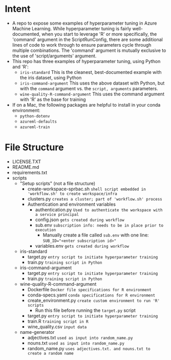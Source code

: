 # Intent
- A repo to expose some examples of hyperparameter tuning in Azure Machine Learning. While hyperparameter
  tuning is fairly well-documented, when you start to leverage 'R' or more specifically, the 'command'
  argument in the ScriptRunConfig, there are some additional lines of code to work through to ensure
  parameters cycle through multiple combinations. The 'command' argument is mutually exclusive to the use of
  'script/arguments' argument.
- This repo has three examples of hyperparameter tuning, using Python and 'R':
	- ```iris-standard``` This is the cleanest, best-documented example with the iris dataset, using Python
	- ```iris-command-argument``` This uses the above dataset with Python, but with the ```command```
	  argument vs. the ```script, arguments``` parameters.
	- ```wine-quality-R-command-argument```  This uses the command argument with 'R' as the base for training
- If on a Mac, the following packages are helpful to install in your conda environment:
	- ```python-dotenv```
	- ```azureml-defaults```
	- ```azureml-train```


# File Structure
- LICENSE.TXT
- README.md
- requirements.txt
- scripts
	- "Setup scripts" (not a file structure)
		- create-workspace-sprbac.sh ```shell script embedded in 'workflow.sh' to create workspace/infra```
		- clusters.py ```creates a cluster; part of 'workflow.sh' process```
		- Authentication and environment variables
			- authentication.py ```Used to authenticate the workspace with a service principal```
			- config.json ```gets created during workflow```
			- sub.env ```subscription info: needs to be in place prior to execution```
				- Manually create a file called ```sub.env``` with one line: ```SUB_ID="<enter subscription id>"```
			- variables.env ```gets created during workflow```
	- iris-standard
		- target.py ```entry script to initiate hyperparameter training```
		- train.py ```training script in Python```
	- iris-command-argument
		- target.py ```entry script to initiate hyperparameter training```
		- train.py ```training script in Python```
	- wine-quality-R-command-argument
		- Dockerfile ```Docker file specifications for R environment```
		- conda-specs.yaml ```conda specifications for R environment```
		- create_environment.py ```create custom environment to run 'R' scripts```
			- Run this file before running the ```target.py``` script
		- target.py ```entry script to initiate hyperparameter training```
		- train.R ```training script in R```
		- wine_quality.csv ```input data```
	- name-generator
		- adjectives.txt ```used as input into random_name.py```
		- nouns.txt ```used as input into random_name.py```
		- random_name.py ```uses adjectives.txt. and nouns.txt to create a random name```
